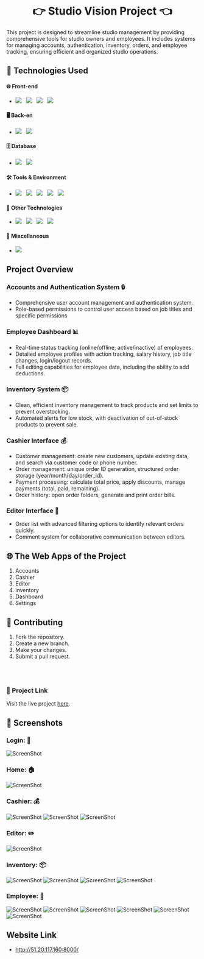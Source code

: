 <h1 align="center">👉 Studio Vision Project 👈</h1>
This project is designed to streamline studio management by providing comprehensive tools for studio owners and employees. It includes systems for managing accounts, authentication, inventory, orders, and employee tracking, ensuring efficient and organized studio operations.


## 🚀 Technologies Used

#### 🌐 Front-end
- <img src="https://img.shields.io/badge/Language-HTML-%23e34f26"> &nbsp; <img src="https://img.shields.io/badge/Language-CSS-%23002561">  &nbsp; <img src="https://img.shields.io/badge/Language-JavaScript-yellow">  &nbsp; <img src="https://img.shields.io/badge/Framework-Bootstrap-%23563d7c">

#### 🖥️ Back-en
- <img src="https://img.shields.io/badge/Language-Python-%234584b6">  &nbsp; <img src="https://img.shields.io/badge/Framework-Django-%23092e20">

#### 🗄️ Database
- <img src="https://img.shields.io/badge/Database-MySQL-%2300758f">  &nbsp; <img src="https://img.shields.io/badge/Database-PostgreSQL-%23336791">

#### 🛠️ Tools & Environment
- <img src="https://img.shields.io/badge/Tools-Git-%23c9510c">  &nbsp; <img src="https://img.shields.io/badge/Tools-VS%20Code-%2314acf2">  &nbsp; <img src="https://img.shields.io/badge/OS-Arch%20Linux-blue">  &nbsp; <img src="https://img.shields.io/badge/OS-Windows-blueviolet">  &nbsp; <img src="https://img.shields.io/badge/Containerization-Docker-blue">

#### 🔧 Other Technologies
- <img src="https://img.shields.io/badge/Tailwind%20CSS-blue">  &nbsp; <img src="https://img.shields.io/badge/HTMX-%23e34f26">  &nbsp; <img src="https://img.shields.io/badge/Hyperscript-orange">  &nbsp; <img src="https://img.shields.io/badge/Alpine.js-green">

#### 🤖 Miscellaneous
- <img src="https://img.shields.io/badge/ChatGPT-blue">

## Project Overview

### Accounts and Authentication System 🔒
- Comprehensive user account management and authentication system.
- Role-based permissions to control user access based on job titles and specific permissions

### Employee Dashboard 📊
- Real-time status tracking (online/offline, active/inactive) of employees.
- Detailed employee profiles with action tracking, salary history, job title changes, login/logout records.
- Full editing capabilities for employee data, including the ability to add deductions.

### Inventory System 📦
- Clean, efficient inventory management to track products and set limits to prevent overstocking.
- Automated alerts for low stock, with deactivation of out-of-stock products to prevent sale.
  
### Cashier Interface 💰
- Customer management: create new customers, update existing data, and search via customer code or phone number.
- Order management: unique order ID generation, structured order storage (year/month/day/order_id).
- Payment processing: calculate total price, apply discounts, manage payments (total, paid, remaining).
- Order history: open order folders, generate and print order bills.

### Editor Interface 📝
- Order list with advanced filtering options to identify relevant orders quickly.
- Comment system for collaborative communication between editors.

## 🌐 The Web Apps of the Project
1. Accounts
2. Cashier
3. Editor
4. inventory
5. Dashboard
6. Settings

## 🤝 Contributing 
1. Fork the repository.
2. Create a new branch.
3. Make your changes.
4. Submit a pull request.

<br><br>

### 🔗 Project Link
Visit the live project [here](http://51.20.117.160:8000/).

## 📸 Screenshots

### Login: 🔑
![ScreenShot](./images/29-jun/login.png)

### Home: 🏠
![ScreenShot](./images/29-jun/home.png)

### Cashier: 💰
![ScreenShot](./images/29-jun/cashier.png)
![ScreenShot](./images/29-jun/cashier_1.png)
![ScreenShot](./images/29-jun/cashier_2.png)

### Editor: ✏️
![ScreenShot](./images/29-jun/editor.png)

### Inventory: 📦
![ScreenShot](./images/29-jun/inventory_1.png)
![ScreenShot](./images/29-jun/inventory_2.png)
![ScreenShot](./images/29-jun/inventory_3.png)
![ScreenShot](./images/29-jun/inventory_dashboard.png)

### Employee: 👤
![ScreenShot](./images/29-jun/employee.png)
![ScreenShot](./images/29-jun/employee_details_1.png)
![ScreenShot](./images/29-jun/employee_details_2.png)
![ScreenShot](./images/29-jun/employee_details_3.png)
![ScreenShot](./images/29-jun/employee_details_4.png)
![ScreenShot](./images/29-jun/employee_details_5.png)

## Website Link
- http://51.20.117.160:8000/
